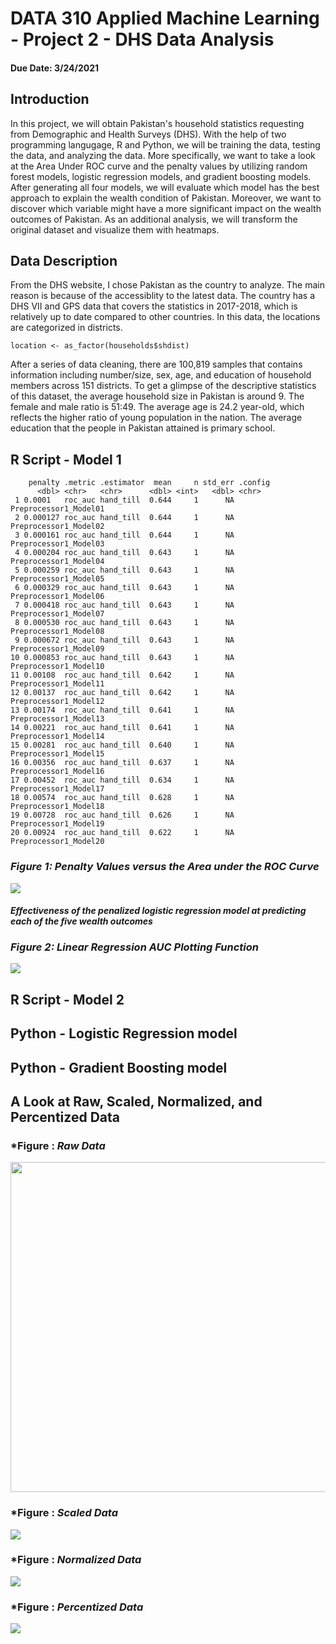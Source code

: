 # DATA 310 Applied Machine Learning - Project 2 - DHS Data Analysis 
#### Due Date: 3/24/2021

## Introduction
In this project, we will obtain Pakistan's household statistics requesting from Demographic and Health Surveys (DHS). With the help of two programming langugage, R and Python, we will be training the data, testing the data, and analyzing the data. More specifically, we want to take a look at the Area Under ROC curve and the penalty values by utilizing random forest models, logistic regression models, and gradient boosting models. After generating all four models, we will evaluate which model has the best approach to explain the wealth condition of Pakistan. Moreover, we want to discover which variable might have a more significant impact on the wealth outcomes of Pakistan. As an additional analysis, we will transform the original dataset and visualize them with heatmaps. 

## Data Description
From the DHS website, I chose Pakistan as the country to analyze. The main reason is because of the accessiblity to the latest data. The country has a DHS VII and GPS data that covers the statistics in 2017-2018, which is relatively up to date compared to other countries. In this data, the locations are categorized in districts. 
```
location <- as_factor(households$shdist)
```
After a series of data cleaning, there are 100,819 samples that contains information including number/size, sex, age, and education of household members across 151 districts. To get a glimpse of the descriptive statistics of this dataset, the average household size in Pakistan is around 9. The female and male ratio is 51:49. The average age is 24.2 year-old, which reflects the higher ratio of young population in the nation. The average education that the people in Pakistan attained is primary school.   

## R Script - Model 1 

```
    penalty .metric .estimator  mean     n std_err .config              
      <dbl> <chr>   <chr>      <dbl> <int>   <dbl> <chr>                
 1 0.0001   roc_auc hand_till  0.644     1      NA Preprocessor1_Model01
 2 0.000127 roc_auc hand_till  0.644     1      NA Preprocessor1_Model02
 3 0.000161 roc_auc hand_till  0.644     1      NA Preprocessor1_Model03
 4 0.000204 roc_auc hand_till  0.643     1      NA Preprocessor1_Model04
 5 0.000259 roc_auc hand_till  0.643     1      NA Preprocessor1_Model05
 6 0.000329 roc_auc hand_till  0.643     1      NA Preprocessor1_Model06
 7 0.000418 roc_auc hand_till  0.643     1      NA Preprocessor1_Model07
 8 0.000530 roc_auc hand_till  0.643     1      NA Preprocessor1_Model08
 9 0.000672 roc_auc hand_till  0.643     1      NA Preprocessor1_Model09
10 0.000853 roc_auc hand_till  0.643     1      NA Preprocessor1_Model10
11 0.00108  roc_auc hand_till  0.642     1      NA Preprocessor1_Model11
12 0.00137  roc_auc hand_till  0.642     1      NA Preprocessor1_Model12
13 0.00174  roc_auc hand_till  0.641     1      NA Preprocessor1_Model13
14 0.00221  roc_auc hand_till  0.641     1      NA Preprocessor1_Model14
15 0.00281  roc_auc hand_till  0.640     1      NA Preprocessor1_Model15
16 0.00356  roc_auc hand_till  0.637     1      NA Preprocessor1_Model16
17 0.00452  roc_auc hand_till  0.634     1      NA Preprocessor1_Model17
18 0.00574  roc_auc hand_till  0.628     1      NA Preprocessor1_Model18
19 0.00728  roc_auc hand_till  0.626     1      NA Preprocessor1_Model19
20 0.00924  roc_auc hand_till  0.622     1      NA Preprocessor1_Model20
```

### *Figure 1: Penalty Values versus the Area under the ROC Curve*

<img src="./ROC_AUC.png" />

#### *Effectiveness of the penalized logistic regression model at predicting each of the five wealth outcomes*


### *Figure 2: Linear Regression AUC Plotting Function*

<img src="./lr_auc.png" />

## R Script - Model 2


## Python - Logistic Regression model

## Python - Gradient Boosting model


## A Look at Raw, Scaled, Normalized, and Percentized Data

### *Figure : *Raw Data*

<img src="./raw.png" style="width: 55vw; min-width: 330px;"  />


### *Figure : *Scaled Data*

<img src="./scale.png" />


### *Figure : *Normalized Data*

<img src="./normal.png" />



### *Figure : *Percentized Data*

<img src="./percent.png" />
